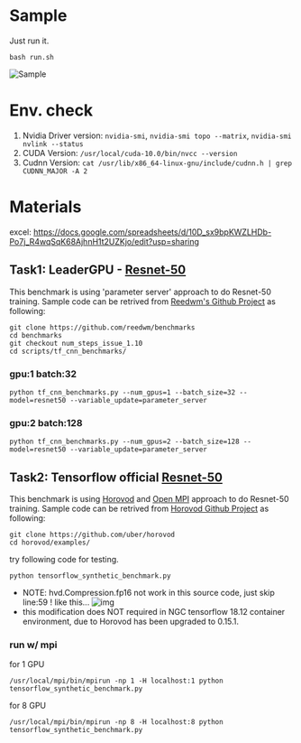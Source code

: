 # Sample

Just run it.

```
bash run.sh
```

![Sample](https://raw.githubusercontent.com/TW-NCHC/AI-Services/master/Tutorial_Benchmark/image.png)

# Env. check

1. Nvidia Driver version: `nvidia-smi`, `nvidia-smi topo --matrix`, `nvidia-smi nvlink --status`
2. CUDA Version: `/usr/local/cuda-10.0/bin/nvcc --version`
3. Cudnn Version: `cat /usr/lib/x86_64-linux-gnu/include/cudnn.h | grep CUDNN_MAJOR -A 2`


# Materials 

excel: https://docs.google.com/spreadsheets/d/10D_sx9bpKWZLHDb-Po7j_R4wqSqK68AjhnH1t2UZKjo/edit?usp=sharing

## Task1: LeaderGPU - [Resnet-50](https://www.leadergpu.com/articles/429-tensorflow-resnet-50-benchmark)

This benchmark is using 'parameter server' approach to do Resnet-50 training. Sample code can be retrived from [Reedwm's Github Project](https://github.com/reedwm/benchmarks) as following:

```
git clone https://github.com/reedwm/benchmarks
cd benchmarks
git checkout num_steps_issue_1.10
cd scripts/tf_cnn_benchmarks/
```

### gpu:1 batch:32
```
python tf_cnn_benchmarks.py --num_gpus=1 --batch_size=32 --model=resnet50 --variable_update=parameter_server
```

### gpu:2 batch:128
```
python tf_cnn_benchmarks.py --num_gpus=2 --batch_size=128 --model=resnet50 --variable_update=parameter_server
```

## Task2: Tensorflow official [Resnet-50](https://www.tensorflow.org/guide/performance/benchmarks)

This benchmark is using [Horovod](https://github.com/horovod/horovod) and [Open MPI](https://www.open-mpi.org/doc/v2.0/man1/mpirun.1.php) approach to do Resnet-50 training. Sample code can be retrived from [Horovod Github Project](https://github.com/uber/horovod) as following:

```
git clone https://github.com/uber/horovod
cd horovod/examples/
```

try following code for testing.

```
python tensorflow_synthetic_benchmark.py
```

* NOTE: hvd.Compression.fp16 not work in this source code, just skip line:59 ! like this...
![img](https://snag.gy/qevcXm.jpg)
* this modification does NOT required in NGC tensorflow 18.12 container environment, due to Horovod has been upgraded to 0.15.1.

### run w/ mpi 
for 1 GPU
```
/usr/local/mpi/bin/mpirun -np 1 -H localhost:1 python tensorflow_synthetic_benchmark.py
```
for 8 GPU
```
/usr/local/mpi/bin/mpirun -np 8 -H localhost:8 python tensorflow_synthetic_benchmark.py
```
